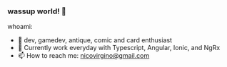 ### wassup world! 👋

whoami:

- 🔭 dev, gamedev, antique, comic and card enthusiast
- 🤔 Currently work everyday with Typescript, Angular, Ionic, and NgRx
- 📫 How to reach me: nicovirgino@gmail.com

